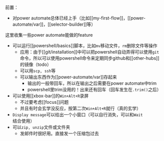 前置：
- 对power automate总体已经上手（比如[[my-first-flow]]，[[power-automate/var]]，[[selector-builder]]等）

这里收集一些power automate能做的feature
- 可以运行[[powershell/basics]]脚本，比如`mv`移动文件，`rm`删除文件等操作
  - 应用：由于[[git/installation]]中可以把powershell自动弄得可以使用`git`命令，所以可以使用powershell命令来定期同步github和[[other-hubs]]的镜像（todo）
  - 可以用`scp, ssh`等
  - 可以输出东西作为[[power-automate/var]]存起来
    - 输出的一般带回车，所以在输出之后需要在power automate中trim
    - powershell里trim没用的！出来还有回车（回车发生在`.trim()`之后）
- 可以使用[[xbox-bar]]的`Win+Alt+R`录屏
  - 不过要考虑[[focus]]问题
  - 并且有时会玄学没反应，按第二次`Win+Alt+R`就行（真的玄学）
- `Display message`可以给出一个小窗口（可以自行消失，可以和`Wait`结合使用）
- 可以`zip, unzip`文件或文件夹
  - 发邮件时很好用。直接发一个压缩包过去